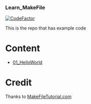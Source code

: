 ### Learn_MakeFile
[![CodeFactor](https://www.codefactor.io/repository/github/balaji303/learn_makefile/badge)](https://www.codefactor.io/repository/github/balaji303/learn_makefile)

This is the repo that has example code

# Content

- [01_HelloWorld]()

# Credit
Thanks to [MakeFileTutorial.com](https://makefiletutorial.com/)
